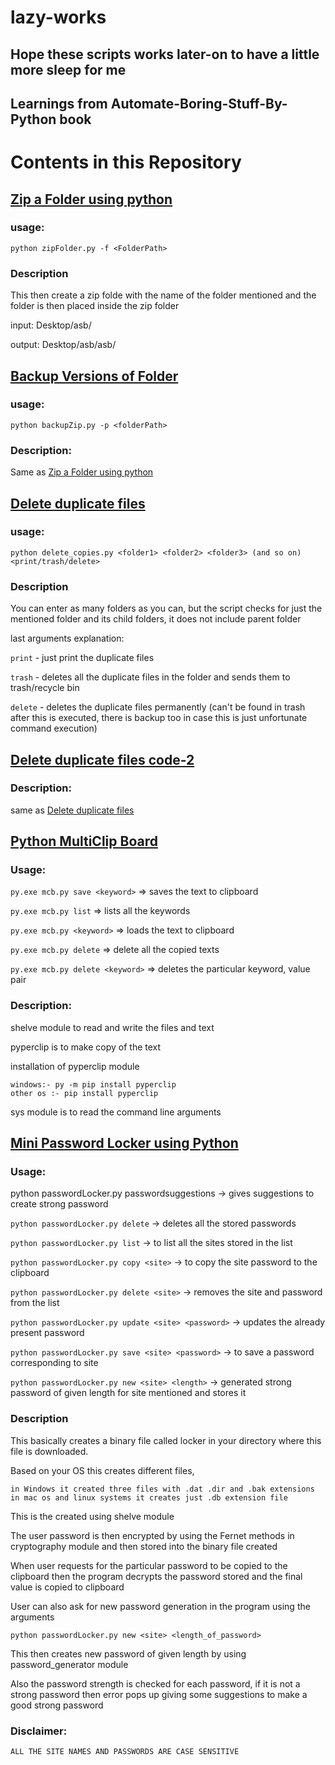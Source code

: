 # lazy-works

## Hope these scripts works later-on to have a little more sleep for me
## Learnings from Automate-Boring-Stuff-By-Python book

# Contents in this Repository

## [Zip a Folder using python](./zipFolder.py)

### usage: 
`python zipFolder.py -f <FolderPath>`

### Description

This then create a zip folde with the name of the folder mentioned and the folder is then placed inside the zip folder

input: Desktop/asb/<file>

output: Desktop/asb<zipFolder>/asb/<files>

## [Backup Versions of Folder](./backupZip.py)

### usage: 
`python backupZip.py -p <folderPath>`

### Description:
Same as [Zip a Folder using python](./zipFolder.py)

## [Delete duplicate files](./delete_copies.py)

### usage:
`python delete_copies.py <folder1> <folder2> <folder3> (and so on) <print/trash/delete>`

### Description
You can enter as many folders as you can, but the script checks for just the mentioned folder and its child folders, it does not include parent folder

last arguments explanation:

  `print` - just print the duplicate files

  `trash` - deletes all the duplicate files in the folder and sends them to trash/recycle bin
  
  `delete` - deletes the duplicate files permanently (can't be found in trash after this is executed, there is backup too in case this is just unfortunate command execution)

## [Delete duplicate files code-2](./copies.py)

### Description:
same as [Delete duplicate files](./delete_copies.py)

## [Python MultiClip Board](./mcb.py)

### Usage:

`py.exe mcb.py save <keyword>` => saves the text to clipboard

`py.exe mcb.py list` => lists all the keywords

`py.exe mcb.py <keyword>` => loads the text to clipboard

`py.exe mcb.py delete` => delete all the copied texts

`py.exe mcb.py delete <keyword>` => deletes the particular keyword, value pair

### Description: 
shelve module to read and write the files and text

pyperclip is to make copy of the text

installation of pyperclip module

    windows:- py -m pip install pyperclip
    other os :- pip install pyperclip

sys module is to read the command line arguments


## [Mini Password Locker using Python](./passwordLocker.py)

### Usage:
python passwordLocker.py passwordsuggestions -> gives suggestions to create strong password

`python passwordLocker.py delete` -> deletes all the stored passwords

`python passwordLocker.py list` -> to list all the sites stored in the list

`python passwordLocker.py copy <site>` -> to copy the site password to the clipboard

`python passwordLocker.py delete <site>` -> removes the site and password from the list

`python passwordLocker.py update <site> <password>` -> updates the already present password

`python passwordLocker.py save <site> <password>` -> to save a password corresponding to site

`python passwordLocker.py new <site> <length>` -> generated strong password of given length for site mentioned and stores it

### Description
This basically creates a binary file called locker in your directory where this file is downloaded.

Based on your OS this creates different files,
    
    in Windows it created three files with .dat .dir and .bak extensions
    in mac os and linux systems it creates just .db extension file

This is the created using shelve module

The user password is then encrypted by using the Fernet methods in cryptography module and then stored into the binary file created

When user requests for the particular password to be copied to the clipboard then the program decrypts the password stored and the final value is copied to clipboard

User can also ask for new password generation in the program using the arguments
    
    python passwordLocker.py new <site> <length_of_password>

This then creates new password of given length by using password_generator module

Also the password strength is checked for each password, if it is not a strong password then error pops up giving some suggestions to make a good strong password


### Disclaimer:
`ALL THE SITE NAMES AND PASSWORDS ARE CASE SENSITIVE`